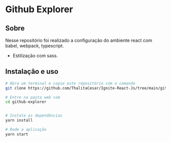 
# Github Explorer

## Sobre

Nesse repositório foi realizado a configuração do ambiente react com babel, webpack, typescript. 
* Estilização com sass.


## Instalação e uso

```bash
# Abra um terminal e copie este repositório com o comando
git clone https://github.com/ThalitaCesar/Ignite-React-Js/tree/main/github-explorer

# Entre na pasta web com 
cd github-explorer


# Instale as dependências
yarn install

# Rode a aplicação
yarn start
```





